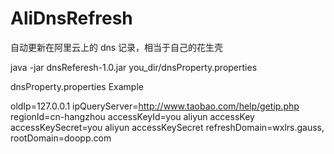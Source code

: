 # AliDnsRefresh

自动更新在阿里云上的 dns 记录，相当于自己的花生壳

java -jar dnsReferesh-1.0.jar you_dir/dnsProperty.properties

dnsProperty.properties  Example

oldIp=127.0.0.1
ipQueryServer=http://www.taobao.com/help/getip.php
regionId=cn-hangzhou
accessKeyId=you aliyun accessKey
accessKeySecret=you aliyun accessKeySecret
refreshDomain=wxlrs.gauss,
rootDomain=doopp.com
